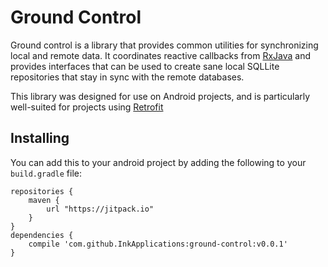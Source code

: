 Ground Control
==============

Ground control is a library that provides common utilities for synchronizing
local and remote data. It coordinates reactive callbacks from [RxJava] and
provides interfaces that can be used to create sane local SQLLite repositories
that stay in sync with the remote databases.

This library was designed for use on Android projects, and is particularly
well-suited for projects using [Retrofit]

[RxJava]: https://github.com/ReactiveX/RxJava
[Retrofit]: https://square.github.io/retrofit/

Installing
----------

You can add this to your android project by adding the following to your
`build.gradle` file:

~~~
repositories {
    maven {
        url "https://jitpack.io"
    }
}
dependencies {
    compile 'com.github.InkApplications:ground-control:v0.0.1'
}
~~~

